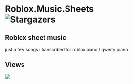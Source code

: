

# Roblox.Music.Sheets  <br />  <img alt="Stargazers" src="https://img.shields.io/github/stars/i-is-evil-duck/music?style=for-the-badge&logo=starship&color=C9CBFF&logoColor=D9E0EE&labelColor=302D41">


## Roblox sheet music
just a few songs i transcribed for roblox piano / qwerty piano

## Views

<img src="https://count.getloli.com/get/@Roblox.Music.Sheets?theme=rule34" />
